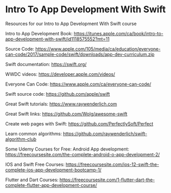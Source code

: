 # Intro To App Development With Swift
Resources for our Intro to App Development With Swift course

Intro to App Development Book:
https://itunes.apple.com/ca/book/intro-to-app-development-with-swift/id1118575552?mt=11

Source Code: https://www.apple.com/105/media/ca/education/everyone-can-code/2017/sample-code/swift/downloads/app-dev-curriculum.zip

Swift documentation:
https://swift.org/

WWDC videos:
https://developer.apple.com/videos/

Everyone Can Code:
https://www.apple.com/ca/everyone-can-code/

Swift source code:
https://github.com/apple/swift

Great Swift tutorials:
https://www.raywenderlich.com

Great Swift links:
https://github.com/Wolg/awesome-swift

Create web pages with Swift:
https://github.com/PerfectlySoft/Perfect

Learn common algorithms:
https://github.com/raywenderlich/swift-algorithm-club

Some Udemy Courses for Free:
Android App development:
https://freecoursesite.com/the-complete-android-o-app-development-2/

IOS and Swift Free Courses:
https://freecoursesite.com/ios-12-swift-the-complete-ios-app-development-bootcamp-1/

Flutter and Dart Courses:
https://freecoursesite.com/1-flutter-dart-the-complete-flutter-app-development-course/







